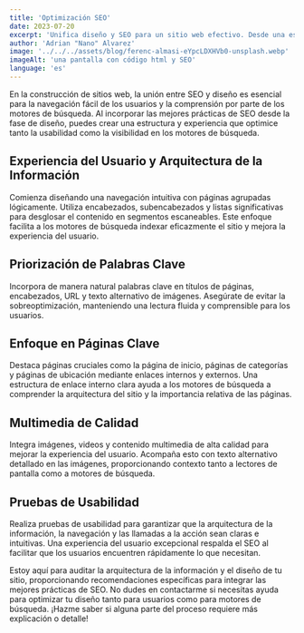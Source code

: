 ```yaml
---
title: 'Optimización SEO'
date: 2023-07-20
excerpt: 'Unifica diseño y SEO para un sitio web efectivo. Desde una estructura intuitiva hasta palabras clave estratégicas.'
author: 'Adrian "Nano" Alvarez'
image: '../../../assets/blog/ferenc-almasi-eYpcLDXHVb0-unsplash.webp'
imageAlt: 'una pantalla con código html y SEO'
language: 'es'
---
```


En la construcción de sitios web, la unión entre SEO y diseño es esencial para la navegación fácil de los usuarios y la comprensión por parte de los motores de búsqueda. Al incorporar las mejores prácticas de SEO desde la fase de diseño, puedes crear una estructura y experiencia que optimice tanto la usabilidad como la visibilidad en los motores de búsqueda.

## Experiencia del Usuario y Arquitectura de la Información

Comienza diseñando una navegación intuitiva con páginas agrupadas lógicamente. Utiliza encabezados, subencabezados y listas significativas para desglosar el contenido en segmentos escaneables. Este enfoque facilita a los motores de búsqueda indexar eficazmente el sitio y mejora la experiencia del usuario.

## Priorización de Palabras Clave

Incorpora de manera natural palabras clave en títulos de páginas, encabezados, URL y texto alternativo de imágenes. Asegúrate de evitar la sobreoptimización, manteniendo una lectura fluida y comprensible para los usuarios.

## Enfoque en Páginas Clave

Destaca páginas cruciales como la página de inicio, páginas de categorías y páginas de ubicación mediante enlaces internos y externos. Una estructura de enlace interno clara ayuda a los motores de búsqueda a comprender la arquitectura del sitio y la importancia relativa de las páginas.

## Multimedia de Calidad

Integra imágenes, videos y contenido multimedia de alta calidad para mejorar la experiencia del usuario. Acompaña esto con texto alternativo detallado en las imágenes, proporcionando contexto tanto a lectores de pantalla como a motores de búsqueda.

## Pruebas de Usabilidad

Realiza pruebas de usabilidad para garantizar que la arquitectura de la información, la navegación y las llamadas a la acción sean claras e intuitivas. Una experiencia del usuario excepcional respalda el SEO al facilitar que los usuarios encuentren rápidamente lo que necesitan.

Estoy aquí para auditar la arquitectura de la información y el diseño de tu sitio, proporcionando recomendaciones específicas para integrar las mejores prácticas de SEO. No dudes en contactarme si necesitas ayuda para optimizar tu diseño tanto para usuarios como para motores de búsqueda. ¡Hazme saber si alguna parte del proceso requiere más explicación o detalle!
